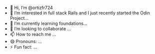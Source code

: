 - 👋 Hi, I’m @ortizfr724
- 👀 I’m interested in full stack Rails and I just recently started the Odin Project...
- 🌱 I’m currently learning foundations...
- 💞️ I’m looking to collaborate ...
- 📫 How to reach me ...
- 😄 Pronouns: ...
- ⚡ Fun fact: ...

<!---
ortizfr724/ortizfr724 is a ✨ special ✨ repository because its `README.md` (this file) appears on your GitHub profile.
You can click the Preview link to take a look at your changes.
--->
